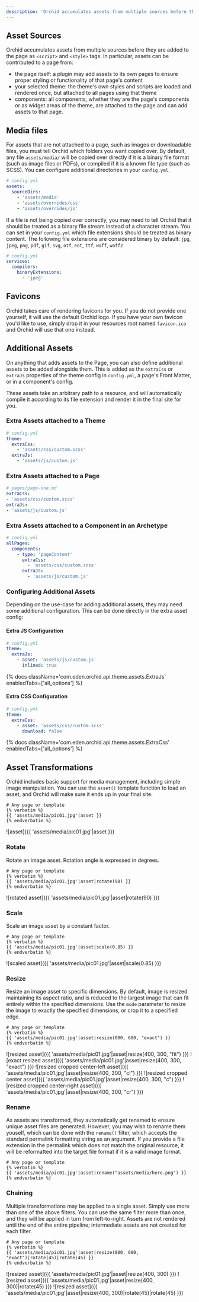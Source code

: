```yaml
---
description: 'Orchid accumulates assets from multiple sources before they are added to the page, including themes, plugins, components, and Front Matter.'
---
```


## Asset Sources

Orchid accumulates assets from multiple sources before they are added to the page as `<script>` and `<style>` tags. In
particular, assets can be contributed to a page from:

- the page itself: a plugin may add assets to its own pages to ensure proper styling or functionality of that page's 
    content
- your selected theme: the theme's own styles and scripts are loaded and rendered once, but attached to all pages using
    that theme
- components: all components, whether they are the page's components or as widget areas of the theme, are attached to 
    the page and can add assets to that page.
    
## Media files

For assets that are not attached to a page, such as images or downloadable files, you must tell Orchid which folders you
want copied over. By default, any file `assets/media/` will be copied over directly if it is a binary file format (such 
as image files or PDFs), or compiled if it is a known file type (such as SCSS). You can configure additional directories
in your `config.yml`.  

```yaml
# config.yml
assets:
  sourceDirs: 
    - 'assets/media'
    - 'assets/overrides/css'
    - 'assets/overrides/js'
```

If a file is not being copied over correctly, you may need to tell Orchid that it should be treated as a binary file 
stream instead of a character stream. You can set in your `config.yml` which file extensions should be treated as binary
content. The following file extensions are considered binary by default:  `jpg`, `jpeg`, `png`, `pdf`, `gif`, `svg`, 
`otf`, `eot`, `ttf`, `woff`, `woff2`

```yaml
# config.yml
services:
  compilers: 
    binaryExtensions: 
      - 'jpeg'
```

## Favicons

Orchid takes care of rendering favicons for you. If you do not provide one yourself, it will use the default Orchid 
logo. If you have your own favicon you'd like to use, simply drop it in your resources root named `favicon.ico` and 
Orchid will use that one instead.

## Additional Assets

On anything that adds assets to the Page, you can also define additional assets to be added alongside them. This is 
added as the `extraCss` or `extraJs` properties of the theme config in `config.yml`, a page's Front Matter, or in a 
component's config.

These assets take an arbitrary path to a resource, and will automatically compile it according to its file extension and
render it in the final site for you. 

### Extra Assets attached to a Theme

```yaml
# config.yml
theme:
  extraCss:
    - 'assets/css/custom.scss'
  extraJs:
    - 'assets/js/custom.js'
```

### Extra Assets attached to a Page

```yaml
# pages/page-one.md
extraCss:
- 'assets/css/custom.scss'
extraJs:
- 'assets/js/custom.js'
```

### Extra Assets attached to a Component in an Archetype

```yaml
# config.yml
allPages:
  components:
    - type: 'pageContent'
      extraCss:
        - 'assets/css/custom.scss'
      extraJs:
        - 'assets/js/custom.js'
```

### Configuring Additional Assets

Depending on the use-case for adding additional assets, they may need some additional configuration. This can be done 
directly in the extra asset config:

#### Extra JS Configuration

```yaml
# config.yml
theme:
  extraJs:
    - asset: 'assets/js/custom.js'
      inlined: true
```

{% docs className='com.eden.orchid.api.theme.assets.ExtraJs' enabledTabs=['all_options'] %}

#### Extra CSS Configuration

```yaml
# config.yml
theme:
  extraCss:
    - asset: 'assets/css/custom.scss'
      download: false
```

{% docs className='com.eden.orchid.api.theme.assets.ExtraCss' enabledTabs=['all_options'] %}

## Asset Transformations

Orchid includes basic support for media management, including simple image manipulation. You can use the `asset()` 
template function to load an asset, and Orchid will make sure it ends up in your final site. 

```twig
# Any page or template
{% verbatim %}
{{ 'assets/media/pic01.jpg'|asset }}
{% endverbatim %}
```

![asset]({{ 'assets/media/pic01.jpg'|asset }})

### Rotate

Rotate an image asset. Rotation angle is expressed in degrees.

```twig
# Any page or template
{% verbatim %}
{{ 'assets/media/pic01.jpg'|asset|rotate(90) }}
{% endverbatim %}
```

![rotated asset]({{ 'assets/media/pic01.jpg'|asset|rotate(90) }})

### Scale

Scale an image asset by a constant factor.

```twig
# Any page or template
{% verbatim %}
{{ 'assets/media/pic01.jpg'|asset|scale(0.85) }}
{% endverbatim %}
```

![scaled asset]({{ 'assets/media/pic01.jpg'|asset|scale(0.85) }})

### Resize

Resize an image asset to specific dimensions. By default, image is resized maintaining its aspect ratio, and is reduced 
to the largest image that can fit entirely within the specified dimensions. Use the `mode` parameter to resize the
image to exactly the specified dimensions, or crop it to a specified edge.

```twig
# Any page or template
{% verbatim %}
{{ 'assets/media/pic01.jpg'|asset|resize(800, 600, "exact") }}
{% endverbatim %}
```

![resized asset]({{ 'assets/media/pic01.jpg'|asset|resize(400, 300, "fit") }})
![exact resized asset]({{ 'assets/media/pic01.jpg'|asset|resize(400, 300, "exact") }})
![resized cropped center-left asset]({{ 'assets/media/pic01.jpg'|asset|resize(400, 300, "cl") }})
![resized cropped center asset]({{ 'assets/media/pic01.jpg'|asset|resize(400, 300, "c") }})
![resized cropped center-right asset]({{ 'assets/media/pic01.jpg'|asset|resize(400, 300, "cr") }})

### Rename

As assets are transformed, they automatically get renamed to ensure unique asset files are generated. However, you may
wish to rename them youself, which can be done with the `rename()` filter, which accepts the standard permalink 
formatting string as an argument. If you provide a file extension in the permalink which does not match the original 
resource, it will be reformatted into the target file format if it is a valid image format.

```twig
# Any page or template
{% verbatim %}
{{ 'assets/media/pic01.jpg'|asset|rename("assets/media/hero.png") }}
{% endverbatim %}
```

### Chaining

Multiple transformations may be applied to a single asset. Simply use more than one of the above filters. You can use 
the same filter more than once, and they will be applied in turn from left-to-right. Assets are not rendered until the
end of the entire pipeline; intermediate assets are not created for each filter.

```twig
# Any page or template
{% verbatim %}
{{ 'assets/media/pic01.jpg'|asset|resize(800, 600, "exact")|rotate(45)|rotate(45) }}
{% endverbatim %}
```

![resized asset]({{ 'assets/media/pic01.jpg'|asset|resize(400, 300) }})
![resized asset]({{ 'assets/media/pic01.jpg'|asset|resize(400, 300)|rotate(45) }})
![resized asset]({{ 'assets/media/pic01.jpg'|asset|resize(400, 300)|rotate(45)|rotate(45) }})
